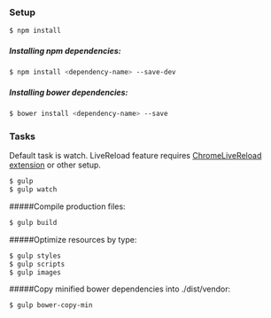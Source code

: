### Setup
```sh
$ npm install
```

##### Installing npm dependencies:
```sh
$ npm install <dependency-name> --save-dev
```
##### Installing bower dependencies:
```sh
$ bower install <dependency-name> --save
```
### Tasks
Default task is watch. 
LiveReload feature requires <a href="https://chrome.google.com/webstore/detail/livereload/jnihajbhpnppcggbcgedagnkighmdlei" target="_blank">ChromeLiveReload extension</a> or other setup.
```sh
$ gulp
$ gulp watch
```

#####Compile production files:
```sh
$ gulp build
```

#####Optimize resources by type:
```sh
$ gulp styles
$ gulp scripts
$ gulp images
```

#####Copy minified bower dependencies into ./dist/vendor:
```sh
$ gulp bower-copy-min
```
